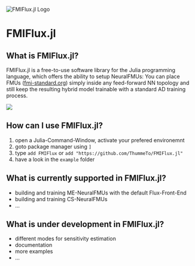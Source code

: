![FMIFlux.jl Logo](https://github.com/ThummeTo/FMIFlux.jl/blob/main/logo/fmifluxjl_logo_640_320.png "FMIFlux.jl Logo")
# FMIFlux.jl

## What is FMIFlux.jl?
FMIFlux.jl is a free-to-use software library for the Julia programming language, which offers the ability to setup NeuralFMUs: You can place FMUs ([fmi-standard.org](http://fmi-standard.org/)) simply inside any feed-forward NN topology and still keep the resulting hybrid model trainable with a standard AD training process.

<!--- [![](https://img.shields.io/badge/docs-stable-blue.svg)](https://ThummeTo.github.io/FMIFlux.jl/stable) --->
[![](https://img.shields.io/badge/docs-dev-blue.svg)](https://ThummeTo.github.io/FMIFlux.jl/dev)

## How can I use FMIFlux.jl?
1. open a Julia-Command-Window, activate your prefered environemnt
1. goto package manager using ```]```
1. type ```add FMIFlux``` or ```add "https://github.com/ThummeTo/FMIFlux.jl"```
1. have a look in the ```example``` folder

## What is currently supported in FMIFlux.jl?
- building and training ME-NeuralFMUs with the default Flux-Front-End
- building and training CS-NeuralFMUs 
- ...

## What is under development in FMIFlux.jl?
- different modes for sensitivity estimation
- documentation
- more examples
- ...

